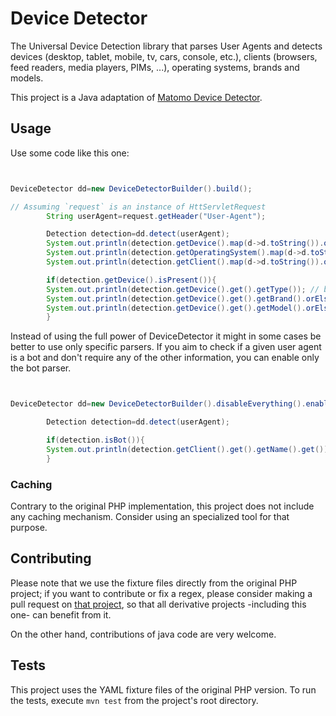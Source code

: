 # Device Detector

The Universal Device Detection library that parses User Agents and detects devices (desktop, tablet, mobile, tv, cars, console, etc.), clients (browsers, feed readers, media players, PIMs, ...), operating systems, brands and models.

This project is a Java adaptation of [Matomo Device Detector](https://github.com/matomo-org/device-detector).

## Usage

Use some code like this one:

```java


DeviceDetector dd=new DeviceDetectorBuilder().build();

// Assuming `request` is an instance of HttServletRequest
        String userAgent=request.getHeader("User-Agent");

        Detection detection=dd.detect(userAgent);
        System.out.println(detection.getDevice().map(d->d.toString()).orElse("unknown"));
        System.out.println(detection.getOperatingSystem().map(d->d.toString()).orElse("unknown"));
        System.out.println(detection.getClient().map(d->d.toString()).orElse("unknown"));

        if(detection.getDevice().isPresent()){
        System.out.println(detection.getDevice().get().getType()); // bot, browser, feed reader...
        System.out.println(detection.getDevice().get().getBrand().orElse("unknown"));
        System.out.println(detection.getDevice().get().getModel().orElse("unknown"));
        }
```

Instead of using the full power of DeviceDetector it might in some cases be better to use only specific parsers.
If you aim to check if a given user agent is a bot and don't require any of the other information, you can enable only the bot parser.

```java


DeviceDetector dd=new DeviceDetectorBuilder().disableEverything().enableBots().build();

        Detection detection=dd.detect(userAgent);

        if(detection.isBot()){
        System.out.println(detection.getClient().get().getName().get());
        }
```

### Caching

Contrary to the original PHP implementation, this project does not include any caching mechanism. Consider using an specialized tool for that purpose.

## Contributing

Please note that we use the fixture files directly from the original PHP project; if you want to contribute or fix a regex, please consider making a pull request on [that project](https://github.com/matomo-org/device-detector/pull/new/master), so that all derivative projects -including this one- can benefit from it.

On the other hand, contributions of java code are very welcome.

## Tests

This project uses the YAML fixture files of the original PHP version. To run the tests, execute `mvn test` from the project's root directory.
